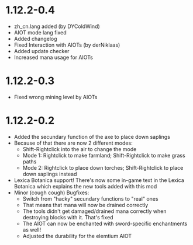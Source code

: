 # 1.12.2-0.4
- zh_cn.lang added (by DYColdWind)
- AIOT mode lang fixed
- Added changelog
- Fixed Interaction with AIOTs (by derNiklaas)
- Added update checker
- Increased mana usage for AIOTs


# 1.12.2-0.3
- Fixed wrong mining level by AIOTs


# 1.12.2-0.2
- Added the secundary function of the axe to place down saplings
- Because of that there are now 2 different modes:
  - Shift-Rightclick into the air to change the mode
  - Mode 1: Rightclick to make farmland; Shift-Rightclick to make grass paths
  - Mode 2: Rightclick to place down torches; Shift-Rightclick to place down saplings instead
- Lexica Botanica support! There's now some in-game text in the Lexica Botanica which explains the new tools added with this mod
- Minor (cough cough) Bugfixes:
  - Switch from "hacky" secundary functions to "real" ones
  - That means that mana will now be drained correctly
  - The tools didn't get damaged/drained mana correctly when destroying blocks with it. That's fixed
  - The AIOT can now be enchanted with sword-specific enchantments as well!
  - Adjusted the durability for the elemtium AIOT